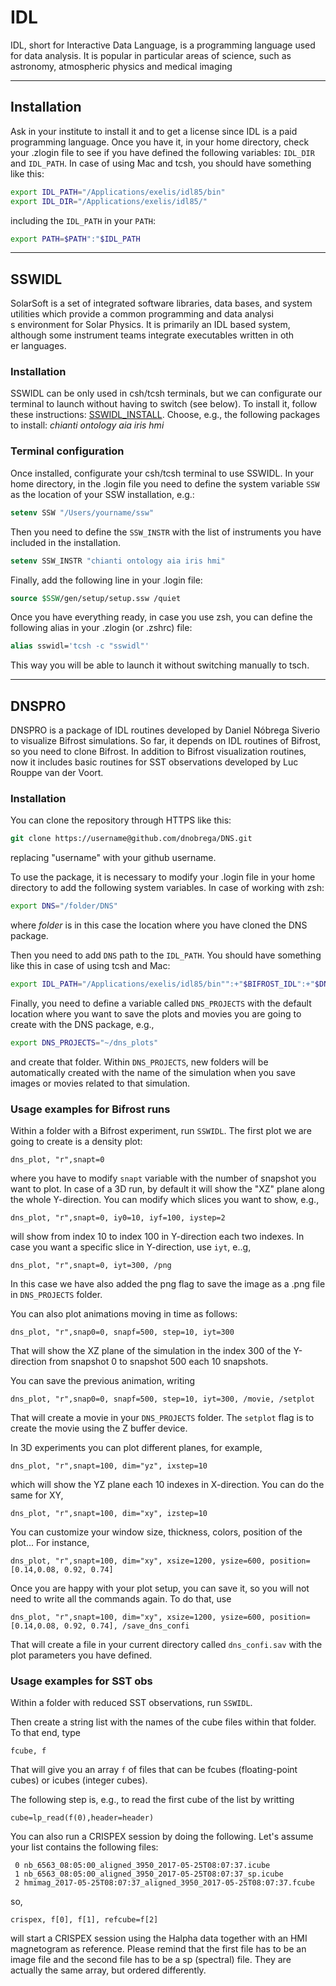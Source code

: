 # IDL 

IDL, short for Interactive Data Language, is a programming language used for data analysis. It is popular in particular areas of science, such as astronomy, atmospheric physics and medical imaging
___
## Installation

Ask in your institute to install it and to get a license since IDL is a paid programming language. 
Once you have it, in your home directory, check your .zlogin file to see if you have defined the
following variables: ```IDL_DIR``` and  ```IDL_PATH```.
In case of using Mac and tcsh, you should have something like this:

``` zsh
export IDL_PATH="/Applications/exelis/idl85/bin"
export IDL_DIR="/Applications/exelis/idl85/"
```

including the ```IDL_PATH``` in your ```PATH```:

``` zsh
export PATH=$PATH":"$IDL_PATH
```

___
## SSWIDL

SolarSoft is a set of integrated software libraries, data bases, and system utilities which provide a common programming and data analysi\
s environment for Solar Physics. It is primarily an IDL based system, although some instrument teams integrate executables written in oth\
er languages.

### Installation

SSWIDL can be only used in csh/tcsh terminals, but we can configurate our terminal to launch without having to switch (see below).
To install it, follow these instructions: [SSWIDL_INSTALL](http://www.lmsal.com/solarsoft/sswdoc/solarsoft/ssw_install_howto.html).
Choose, e.g., the following packages to install: _chianti ontology aia iris hmi_

### Terminal configuration
Once installed, configurate your csh/tcsh terminal to use SSWIDL.
In your home directory, in the .login file you need to define
the system variable ```SSW``` as the location of your
SSW installation, e.g.:

``` csh
setenv SSW "/Users/yourname/ssw"
```

Then you need to define the ```SSW_INSTR``` with the list of instruments you have included in the installation.

``` csh
setenv SSW_INSTR "chianti ontology aia iris hmi"
```

Finally, add the following line in your .login file:

``` csh
source $SSW/gen/setup/setup.ssw /quiet
```

Once you have everything ready, in case you use zsh, you can define the following alias in your .zlogin (or .zshrc) file:
``` csh
alias sswidl='tcsh -c "sswidl"'
```
This way you will be able to launch it without switching manually to tsch.

___
## DNSPRO

DNSPRO is a package of IDL routines developed by Daniel Nóbrega Siverio to visualize Bifrost simulations.
So far, it depends on IDL routines of Bifrost, so you need to clone Bifrost. In addition to Bifrost visualization
routines, now it includes basic routines for SST observations developed by Luc Rouppe van der Voort. 


### Installation

You can clone the repository through HTTPS like this:

```tcsh
git clone https://username@github.com/dnobrega/DNS.git
```

replacing "username" with your github username.

To use the package, it is necessary to modify your .login file in your home directory to add the following system variables.
In case of working with zsh:

``` zsh
export DNS="/folder/DNS"
```

where _folder_ is in this case the location where you have cloned the DNS package.

Then you need to add ```DNS``` path to the ```IDL_PATH```. You should have something like this
in case of using tcsh and Mac:

``` zsh
export IDL_PATH="/Applications/exelis/idl85/bin"":+"$BIFROST_IDL":+"$DNS
```

Finally, you need to define a variable called ```DNS_PROJECTS``` with the default
location where you want to save the plots and movies you are going
to create with the DNS package, e.g.,

``` zsh
export DNS_PROJECTS="~/dns_plots"
```

and create that folder. Within ```DNS_PROJECTS```, new folders will be automatically
created with the name of the simulation when you save images or movies related
to that simulation.

### Usage examples for Bifrost runs

Within a folder with a Bifrost experiment, run ```SSWIDL```.
The first plot we are going to create is a density plot:

``` IDL
dns_plot, "r",snapt=0
```
where you have to modify ```snapt``` variable with the number of snapshot you want to plot.
In case of a 3D run, by default it will show the "XZ" plane along the whole Y-direction.
You can modify which slices you want to show, e.g.,

``` IDL
dns_plot, "r",snapt=0, iy0=10, iyf=100, iystep=2
```
will show from index 10 to index 100 in Y-direction each two indexes.
In case you want a specific slice in Y-direction,
use ```iyt```, e..g,

``` IDL
dns_plot, "r",snapt=0, iyt=300, /png
```
In this case we have also added the png flag to save the image as a .png file
in ```DNS_PROJECTS``` folder.

You can also plot animations moving in time as follows:

``` IDL
dns_plot, "r",snap0=0, snapf=500, step=10, iyt=300
```

That will show the XZ plane of the simulation in the index 300 of the Y-direction from
snapshot 0 to snapshot 500 each 10 snapshots.

You can save the previous animation, writing

``` IDL
dns_plot, "r",snap0=0, snapf=500, step=10, iyt=300, /movie, /setplot
```

That will create a movie in your ```DNS_PROJECTS``` folder. The ```setplot``` flag is
to create the movie using the Z buffer device.

In 3D experiments you can plot different planes, for example,

``` IDL
dns_plot, "r",snapt=100, dim="yz", ixstep=10
```
which will show the YZ plane each 10 indexes in X-direction. You can do the same for XY,

``` IDL
dns_plot, "r",snapt=100, dim="xy", izstep=10
```

You can customize your window size, thickness, colors, position of the plot... For instance,

``` IDL
dns_plot, "r",snapt=100, dim="xy", xsize=1200, ysize=600, position=[0.14,0.08, 0.92, 0.74]
```

Once you are happy with your plot setup, you can save it, so you will not need to write
all the commands again. To do that, use

``` IDL
dns_plot, "r",snapt=100, dim="xy", xsize=1200, ysize=600, position=[0.14,0.08, 0.92, 0.74], /save_dns_confi
```
That will create a file in your current directory called ```dns_confi.sav``` with the plot parameters you have
defined.

### Usage examples for SST obs

Within a folder with reduced SST observations, run ```SSWIDL```.

Then create a string list with the names of the cube files within that folder. To that end, type
``` IDL
fcube, f
```

That will give you an array ```f``` of files that can be fcubes (floating-point cubes) or icubes (integer cubes).

The following step is, e.g., to read the first cube of the list by writting
``` IDL
cube=lp_read(f(0),header=header)
```

You can also run a CRISPEX session by doing the following. Let's assume your list contains the following files:
``` IDL
 0 nb_6563_08:05:00_aligned_3950_2017-05-25T08:07:37.icube
 1 nb_6563_08:05:00_aligned_3950_2017-05-25T08:07:37_sp.icube
 2 hmimag_2017-05-25T08:07:37_aligned_3950_2017-05-25T08:07:37.fcube
```
so,
``` IDL
crispex, f[0], f[1], refcube=f[2]
```
will start a CRISPEX session using the Halpha data together with an HMI magnetogram as reference. Please remind that the first
file has to be an image file and the second file has to be a sp (spectral) file. They are actually the same array, but
ordered differently.
